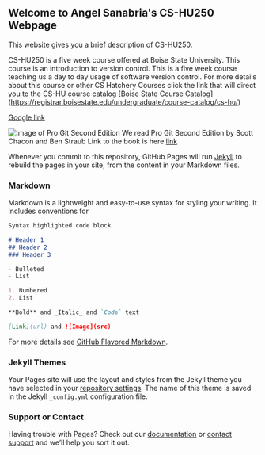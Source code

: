 ## Welcome to Angel Sanabria's CS-HU250 Webpage

This website gives you a brief description of CS-HU250.

CS-HU250 is a five week course offered at Boise State University. This course is an introduction to version control. 
This is a five week course teaching us a day to day usage of software version control. For more details about this course or other CS Hatchery Courses click the link that will direct you to the CS-HU course catalog [Boise State Course Catalog] (https://registrar.boisestate.edu/undergraduate/course-catalog/cs-hu/)

[Google link](https://google.com/)

![image of Pro Git Second Edition](http://i64.tinypic.com/2vsp9j6.jpg)
We read Pro Git Second Edition by Scott Chacon and Ben Straub
Link to the book is here [link](https://git-scm.com/book/en/v2)

Whenever you commit to this repository, GitHub Pages will run [Jekyll](https://jekyllrb.com/) to rebuild the pages in your site, from the content in your Markdown files.

### Markdown

Markdown is a lightweight and easy-to-use syntax for styling your writing. It includes conventions for

```markdown
Syntax highlighted code block

# Header 1
## Header 2
### Header 3

- Bulleted
- List

1. Numbered
2. List

**Bold** and _Italic_ and `Code` text

[Link](url) and ![Image](src)
```

For more details see [GitHub Flavored Markdown](https://guides.github.com/features/mastering-markdown/).

### Jekyll Themes

Your Pages site will use the layout and styles from the Jekyll theme you have selected in your [repository settings](https://github.com/angelsanabriaCS321/angelsanbriaCS-HU250.github.io/settings). The name of this theme is saved in the Jekyll `_config.yml` configuration file.

### Support or Contact

Having trouble with Pages? Check out our [documentation](https://help.github.com/categories/github-pages-basics/) or [contact support](https://github.com/contact) and we’ll help you sort it out.
